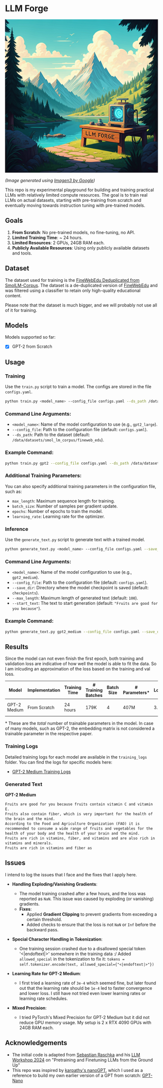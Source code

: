 # LLM Forge

![icon](icon.png)

*(Image generated using [Imagen3 by Google](https://deepmind.google/technologies/imagen-3/))*

This repo is my experimental playground for building and training practical LLMs with relatively limited compute resources. The goal is to train real LLMs on actual datasets, starting with pre-training from scratch and eventually moving towards instruction tuning with pre-trained models.

## Goals
1. **From Scratch**: No pre-trained models, no fine-tuning, no API.
2. **Limited Training Time**: ~ 24 hours.
3. **Limited Resources**: 2 GPUs, 24GB RAM each.
4. **Publicly Available Resources**: Using only publicly available datasets and tools.

## Dataset

The dataset used for training is the [FineWebEdu Deduplicated from SmolLM-Corpus](https://huggingface.co/datasets/HuggingFaceTB/smollm-corpus). The dataset is a de-duplicated version of [FineWebEdu](https://huggingface.co/datasets/HuggingFaceFW/fineweb-edu) and was filtered using a classifier to retain only high-quality educational content.

Please note that the dataset is much bigger, and we will probably not use all of it for training.

## Models
Models supported so far:

- [x] GPT-2 from Scratch

## Usage

### Training
Use the `train.py` script to train a model. The configs are stored in the file `configs.yaml`.

```bash
python train.py <model_name> --config_file configs.yaml --ds_path /data/datasets/smol_lm_corpus/fineweb_edu
```

### Command Line Arguments:
- `<model_name>`: Name of the model configuration to use (e.g., `gpt2_large`).
- `--config_file`: Path to the configuration file (default: `configs.yaml`).
- `--ds_path`: Path to the dataset (default: `/data/datasets/smol_lm_corpus/fineweb_edu`).

### Example Command:
```bash
python train.py gpt2 --config_file configs.yaml --ds_path /data/datasets/smol_lm_corpus/fineweb_edu
```

### Additional Training Parameters:
You can also specify additional training parameters in the configuration file, such as:
- `max_length`: Maximum sequence length for training.
- `batch_size`: Number of samples per gradient update.
- `epochs`: Number of epochs to train the model.
- `learning_rate`: Learning rate for the optimizer.

### Inference
Use the `generate_text.py` script to generate text with a trained model.

```bash
python generate_text.py <model_name> --config_file configs.yaml --save_dir checkpoints --max_length 100 --start_text "Your prompt here"
```

### Command Line Arguments:
- `<model_name>`: Name of the model configuration to use (e.g., `gpt2_medium`).
- `--config_file`: Path to the configuration file (default: `configs.yaml`).
- `--save_dir`: Directory where the model checkpoint is saved (default: `checkpoints`).
- `--max_length`: Maximum length of generated text (default: `100`).
- `--start_text`: The text to start generation (default: `"Fruits are good for you because"`).

### Example Command:
```bash
python generate_text.py gpt2_medium --config_file configs.yaml --save_dir checkpoints --max_length 100 --start_text "Once upon a time"
```

## Results

Since the model can not even finish the first epoch, both training and validation loss are indicative of how well the model is able to fit the data. So I am inlcuding an approximation of the loss based on the training and val loss.


| Model | Implementation | Training Time | # Training Batches | Batch Size | # Parameters* | Loss | Notes |
| --- | --- | --- | --- | --- | --- | --- | --- |
| GPT-2 Medium | From Scratch | 24 hours | 179K | 4 | 407M | 3.38 | Gradient clipping used |

\* These are the _total_ number of trainable parameters in the model. In case of many models, such as GPT-2, the embedding matrix is not considered a trainable parameter in the respective paper.

### Training Logs

Detailed training logs for each model are available in the `training_logs` folder. You can find the logs for specific models here:

- [GPT-2 Medium Training Logs](training_logs/gpt2_logs.md)

### Generated Text

**GPT-2 Medium**
```
Fruits are good for you because fruits contain vitamin C and vitamin E.
Fruits also contain fiber, which is very important for the health of the brain and the mind.
According to the Food and Agriculture Organization (FAO) it is recommended to consume a wide range of fruits and vegetables for the health of your body and the health of your brain and the mind.
Fruits are rich in vitamins, fiber, and vitamins and are also rich in vitamins and minerals.
Fruits are rich in vitamins and fiber as
```

## Issues

I intend to log the issues that I face and the fixes that I apply here.

- **Handling Exploding/Vanishing Gradients**: 
  - The model training crashed after a few hours, and the loss was reported as `NaN`. This issue was caused by exploding (or vanishing) gradients. 
  - **Fixes**:
    - Applied **Gradient Clipping** to prevent gradients from exceeding a certain threshold.
    - Added checks to ensure that the loss is not `NaN` or `Inf` before the backward pass.

- **Special Character Handling in Tokenization**: 
  - One training session crashed due to a disallowed special token '<|endoftext|>' somewhere in the training data :/ Added `allowed_special` in the tokenization to fix it: `tokens = self.tokenizer.encode(text, allowed_special={"<|endoftext|>"})`

- **Learning Rate for GPT-2 Medium**:
  - I first tried a learning rate of `3e-4` which seemed fine, but later found out that the learning rate should be `1e-4` led to faster convergence and lower loss. I still have not tried even lower learning rates or learning rate schedules.

- **Mixed Precision**:
  - I tried PyTorch's Mixed Precision for GPT-2 Medium but it did not reduce GPU memory usage. My setup is 2 x RTX 4090 GPUs with 24GB RAM each.

## Acknowledgements
- The initial code is adapted from [Sebastian Raschka](https://github.com/rasbt) and his [LLM Workshop 2024](https://github.com/rasbt/LLM-workshop-2024?tab=readme-ov-file) on "Pretraining and Finetuning LLMs from the Ground Up"
- This repo was inspired by [karpathy's nanoGPT](https://github.com/karpathy/nanoGPT), which I used as a reference to build my own earlier version of a GPT from scratch: [GPT-Nano](https://github.com/Usman-Rafique/GPT-Nano)
